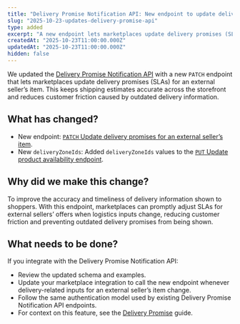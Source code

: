 ```yaml
---
title: "Delivery Promise Notification API: New endpoint to update delivery promises for external sellers"
slug: "2025-10-23-updates-delivery-promise-api"
type: added
excerpt: "A new endpoint lets marketplaces update delivery promises (SLAs) for an external seller's item via the Delivery Promise Notification API."
createdAt: "2025-10-23T11:00:00.000Z"
updatedAt: "2025-10-23T11:00:00.000Z"
hidden: false
---
```


We updated the [Delivery Promise Notification API](https://developers.vtex.com/docs/api-reference/delivery-promise-notification-api) with a new `PATCH` endpoint that lets marketplaces update delivery promises (SLAs) for an external seller’s item. This keeps shipping estimates accurate across the storefront and reduces customer friction caused by outdated delivery information.

## What has changed?

- New endpoint: [`PATCH` Update delivery promises for an external seller’s item](https://developers.vtex.com/docs/api-reference/delivery-promise-notification-api#put-/delivery-promises/external-sellers/-sellerId-/items/-itemId-).
- New `deliveryZoneIds`: Added `deliveryZoneIds` values to the [`PUT` Update product availability endpoint](https://developers.vtex.com/docs/api-reference/delivery-promise-notification-api#put-/delivery-promises/external-sellers/-sellerId-/products).

## Why did we make this change?

To improve the accuracy and timeliness of delivery information shown to shoppers. With this endpoint, marketplaces can promptly adjust SLAs for external sellers’ offers when logistics inputs change, reducing customer friction and preventing outdated delivery promises from being shown.

## What needs to be done?

If you integrate with the Delivery Promise Notification API:

- Review the updated schema and examples.
- Update your marketplace integration to call the new endpoint whenever delivery-related inputs for an external seller’s item change.
- Follow the same authentication model used by existing Delivery Promise Notification API endpoints.
- For context on this feature, see the [Delivery Promise](https://developers.vtex.com/docs/guides/delivery-promise) guide.
